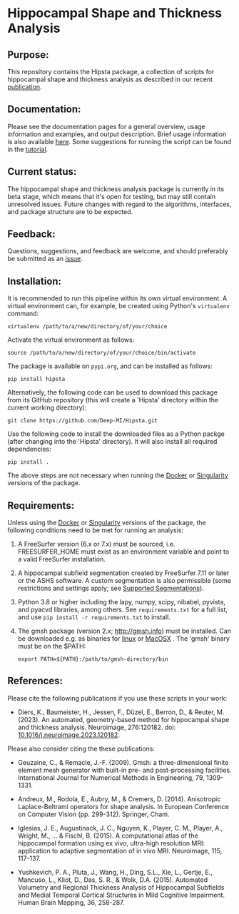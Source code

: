# Hippocampal Shape and Thickness Analysis


## Purpose:

This repository contains the Hipsta package, a collection of scripts for
hippocampal shape and thickness analysis as described in our recent [publication](https://doi.org/10.1016/j.neuroimage.2023.120182).


## Documentation:

Please see the documentation pages for a general overview, usage information and
examples, and output description. Brief usage information is also available [here](hipsta/doc/DOCUMENTATION.md).
Some suggestions for running the script can be found in the [tutorial](TUTORIAL.md).


## Current status:

The hippocampal shape and thickness analysis package is currently in its beta
stage, which means that it's open for testing, but may still contain unresolved
issues. Future changes with regard to the algorithms, interfaces, and package
structure are to be expected.


## Feedback:

Questions, suggestions, and feedback are welcome, and should preferably be
submitted as an [issue](https://github.com/Deep-MI/Hipsta/issues).


## Installation:

It is recommended to run this pipeline within its own virtual environment. A
virtual environment can, for example, be created using Python's `virtualenv`
command:

`virtualenv /path/to/a/new/directory/of/your/choice`

Activate the virtual environment as follows:

`source /path/to/a/new/directory/of/your/choice/bin/activate`

The package is available on `pypi.org`, and can be installed as follows:

`pip install hipsta`

Alternatively, the following code can be used to download this package from its
GitHub repository (this will create a 'Hipsta' directory within the current
working directory):

`git clone https://github.com/Deep-MI/Hipsta.git`


Use the following code to install the downloaded files as a Python packge (after
changing into the 'Hipsta' directory). It will also install all required
dependencies:

`pip install .`

The above steps are not necessary when running the [Docker](docker/Docker.md) or
[Singularity](singularity/Singularity.md) versions of the package.


## Requirements:

Unless using the [Docker](docker/Docker.md) or [Singularity](singularity/Singularity.md)
versions of the package, the following conditions need to be met for running an
analysis:

1. A FreeSurfer version (6.x or 7.x) must be sourced, i.e. FREESURFER_HOME must
exist as an environment variable and point to a valid FreeSurfer installation.

2. A hippocampal subfield segmentation created by FreeSurfer 7.11 or later
or the ASHS software. A custom segmentation is also permissible (some restrictions
and settings apply; see [Supported Segmentations](https://github.com/Deep-MI/Hipsta#supported-segmentations)).

3. Python 3.8 or higher including the lapy, numpy, scipy, nibabel, pyvista, and
pyacvd libraries, among others. See `requirements.txt` for a full list, and use
`pip install -r requirements.txt` to install.

4. The gmsh package (version 2.x; http://gmsh.info) must be installed. Can be
downloaded e.g. as binaries for [linux](https://gmsh.info/bin/Linux/gmsh-2.16.0-Linux64.tgz) or
[MacOSX](https://gmsh.info/bin/MacOSX/gmsh-2.16.0-MacOSX.dmg) . The 'gmsh' binary must
be on the $PATH:

    `export PATH=${PATH}:/path/to/gmsh-directory/bin`


## References:

Please cite the following publications if you use these scripts in your work:

- Diers, K., Baumeister, H., Jessen, F., Düzel, E., Berron, D., & Reuter, M. (2023). An automated, geometry-based method for hippocampal shape and thickness analysis. Neuroimage, 276:120182. doi: [10.1016/j.neuroimage.2023.120182](https://doi.org/10.1016/j.neuroimage.2023.120182).

Please also consider citing the these publications:

- Geuzaine, C., & Remacle, J.-F. (2009). Gmsh: a three-dimensional finite element mesh generator with built-in pre- and post-processing facilities. International Journal for Numerical Methods in Engineering, 79, 1309-1331.

- Andreux, M., Rodola, E., Aubry, M., & Cremers, D. (2014). Anisotropic Laplace-Beltrami operators for shape analysis. In European Conference on Computer Vision (pp. 299-312). Springer, Cham.

- Iglesias, J. E., Augustinack, J. C., Nguyen, K., Player, C. M., Player, A., Wright, M., ... & Fischl, B. (2015). A computational atlas of the hippocampal formation using ex vivo, ultra-high resolution MRI: application to adaptive segmentation of in vivo MRI. Neuroimage, 115, 117-137.

- Yushkevich, P. A., Pluta, J., Wang, H., Ding, S.L., Xie, L., Gertje, E., Mancuso, L., Kliot, D., Das, S. R., & Wolk, D.A. (2015). Automated Volumetry and Regional Thickness Analysis of Hippocampal Subfields and Medial Temporal Cortical Structures in Mild Cognitive Impairment. Human Brain Mapping, 36, 258-287.
